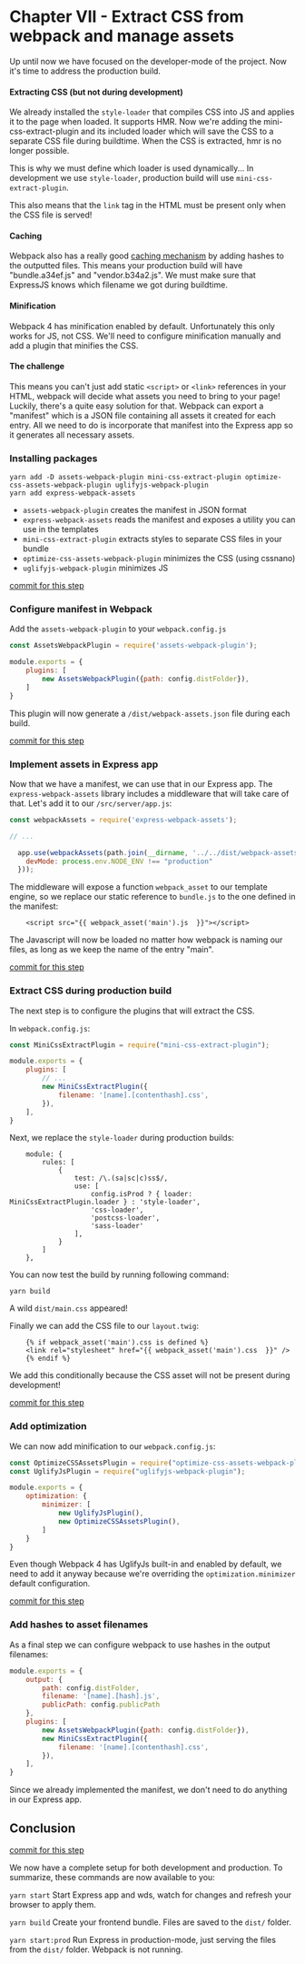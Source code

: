 # Chapter VII - Extract CSS from webpack and manage assets

Up until now we have focused on the developer-mode of the project. Now it's time to address the production build.

#### Extracting CSS (but not during development)

We already installed the `style-loader` that compiles CSS into JS and applies it to the page when loaded. It supports
HMR. Now we're adding the mini-css-extract-plugin and its included loader which will save the CSS to a separate CSS file
during buildtime. When the CSS is extracted, hmr is no longer possible.

This is why we must define which loader is used dynamically... In development we use `style-loader`, production build
will use `mini-css-extract-plugin`.

This also means that the `link` tag in the HTML must be present only when the CSS file is served!

#### Caching

Webpack also has a really good [caching mechanism](https://webpack.js.org/guides/caching/) by adding hashes to the
 outputted files. This means your production build will have "bundle.a34ef.js" and "vendor.b34a2.js". We must make sure
 that ExpressJS knows which filename we got during buildtime.

#### Minification

Webpack 4 has minification enabled by default. Unfortunately this only works for JS, not CSS. We'll need to configure
minification manually and add a plugin that minifies the CSS.

#### The challenge
This means you can't just add static `<script>` or `<link>` references in your HTML, webpack will decide what assets you 
need to bring to your page! Luckily, there's a quite easy solution for that. Webpack can export a "manifest" which is
a JSON file containing all assets it created for each entry. All we need to do is incorporate that manifest into the
Express app so it generates all necessary assets.

### Installing packages

```
yarn add -D assets-webpack-plugin mini-css-extract-plugin optimize-css-assets-webpack-plugin uglifyjs-webpack-plugin
yarn add express-webpack-assets
```

- `assets-webpack-plugin` creates the manifest in JSON format
- `express-webpack-assets` reads the manifest and exposes a utility you can use in the templates
- `mini-css-extract-plugin` extracts styles to separate CSS files in your bundle
- `optimize-css-assets-webpack-plugin` minimizes the CSS (using cssnano)
- `uglifyjs-webpack-plugin` minimizes JS

[commit for this step](https://github.com/webberig/webpack-express-ultimate-sample/commit/e7498b7313058bff8658c4b744ce11adc2c34ad4)

### Configure manifest in Webpack

Add the `assets-webpack-plugin` to your `webpack.config.js`

```javascript
const AssetsWebpackPlugin = require('assets-webpack-plugin');

module.exports = {
    plugins: [
        new AssetsWebpackPlugin({path: config.distFolder}),
    ]
}
```

This plugin will now generate a `/dist/webpack-assets.json` file during each build.

[commit for this step](https://github.com/webberig/webpack-express-ultimate-sample/commit/1025a8bb13ec52327349319f13841aa418f6b8fe)

### Implement assets in Express app

Now that we have a manifest, we can use that in our Express app. The `express-webpack-assets` library includes a
middleware that will take care of that. Let's add it to our `/src/server/app.js`:

```javascript
const webpackAssets = require('express-webpack-assets');

// ... 

  app.use(webpackAssets(path.join(__dirname, '../../dist/webpack-assets.json'), {
    devMode: process.env.NODE_ENV !== "production"
  }));
```
The middleware will expose a function `webpack_asset` to our template engine, so we replace our static reference to
`bundle.js` to the one defined in the manifest:

```twig
    <script src="{{ webpack_asset('main').js  }}"></script>
```

The Javascript will now be loaded no matter how webpack is naming our files, as long as we keep the name of the entry
"main".

[commit for this step](https://github.com/webberig/webpack-express-ultimate-sample/commit/1b6bf255a0188c862bd47946eb2d5286c8710d66)

### Extract CSS during production build

The next step is to configure the plugins that will extract the CSS.

In `webpack.config.js`:

```javascript
const MiniCssExtractPlugin = require("mini-css-extract-plugin");

module.exports = {
    plugins: [
        // ...
        new MiniCssExtractPlugin({
            filename: '[name].[contenthash].css',
        }),
    ],
}
```
Next, we replace the `style-loader` during production builds:
```
    module: {
        rules: [
            {
                test: /\.(sa|sc|c)ss$/,
                use: [
                    config.isProd ? { loader: MiniCssExtractPlugin.loader } : 'style-loader',
                    'css-loader',
                    'postcss-loader',
                    'sass-loader'
                ],
            }
        ]
    },
```
You can now test the build by running following command:

    yarn build
    
A wild `dist/main.css` appeared!

Finally we can add the CSS file to our `layout.twig`:
```twig
    {% if webpack_asset('main').css is defined %}
    <link rel="stylesheet" href="{{ webpack_asset('main').css  }}" />
    {% endif %}
```
We add this conditionally because the CSS asset will not be present during development!

[commit for this step](https://github.com/webberig/webpack-express-ultimate-sample/commit/2a5e1b7867db66c4af90a64814245842eae27d57)

### Add optimization

We can now add minification to our `webpack.config.js`:

```javascript
const OptimizeCSSAssetsPlugin = require("optimize-css-assets-webpack-plugin");
const UglifyJsPlugin = require("uglifyjs-webpack-plugin");

module.exports = {
    optimization: {
        minimizer: [
            new UglifyJsPlugin(),
            new OptimizeCSSAssetsPlugin(),
        ]
    }
}
```

Even though Webpack 4 has UglifyJs built-in and enabled by default, we need to add it anyway because we're overriding
 the `optimization.minimizer` default configuration.

[commit for this step](https://github.com/webberig/webpack-express-ultimate-sample/commit/697db3d6c473dde6be221794360e660533d58f7e)

### Add hashes to asset filenames

As a final step we can configure webpack to use hashes in the output filenames:

```javascript
module.exports = {
    output: {
        path: config.distFolder,
        filename: '[name].[hash].js',
        publicPath: config.publicPath
    },
    plugins: [
        new AssetsWebpackPlugin({path: config.distFolder}),
        new MiniCssExtractPlugin({
            filename: '[name].[contenthash].css',
        }),
    ],
}
```

Since we already implemented the manifest, we don't need to do anything in our Express app.

## Conclusion

[commit for this step](https://github.com/webberig/webpack-express-ultimate-sample/commit/954c36d2a86382ba514983db3d17d290239761b7)

We now have a complete setup for both development and production. To summarize, these commands are now available to you:

`yarn start` Start Express app and wds, watch for changes and refresh your browser to apply them.

`yarn build` Create your frontend bundle. Files are saved to the `dist/` folder.

`yarn start:prod` Run Express in production-mode, just serving the files from the `dist/` folder. Webpack is not
 running.
 
